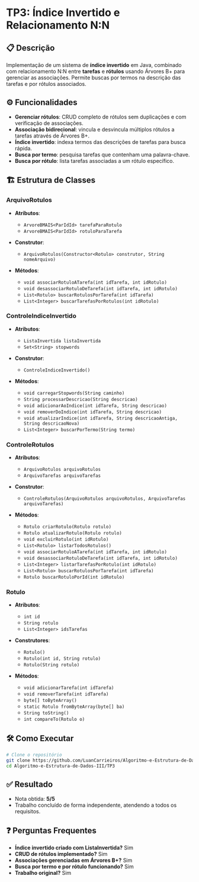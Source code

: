 # TP3: Índice Invertido e Relacionamento N\:N

## 📋 Descrição

Implementação de um sistema de **índice invertido** em Java, combinado com relacionamento N\:N entre **tarefas** e **rótulos** usando Árvores B+ para gerenciar as associações. Permite buscas por termos na descrição das tarefas e por rótulos associados.

## ⚙️ Funcionalidades

* **Gerenciar rótulos**: CRUD completo de rótulos sem duplicações e com verificação de associações.
* **Associação bidirecional**: vincula e desvincula múltiplos rótulos a tarefas através de Árvores B+.
* **Índice invertido**: indexa termos das descrições de tarefas para busca rápida.
* **Busca por termo**: pesquisa tarefas que contenham uma palavra-chave.
* **Busca por rótulo**: lista tarefas associadas a um rótulo específico.

## 🏗️ Estrutura de Classes

### ArquivoRotulos

* **Atributos**:

  * `ArvoreBMAIS<ParIdId> tarefaParaRotulo`
  * `ArvoreBMAIS<ParIdId> rotuloParaTarefa`
* **Construtor**:

  * `ArquivoRotulos(Constructor<Rotulo> construtor, String nomeArquivo)`
* **Métodos**:

  * `void associarRotuloATarefa(int idTarefa, int idRotulo)`
  * `void desassociarRotuloDeTarefa(int idTarefa, int idRotulo)`
  * `List<Rotulo> buscarRotulosPorTarefa(int idTarefa)`
  * `List<Integer> buscarTarefasPorRotulos(int idRotulo)`

### ControleIndiceInvertido

* **Atributos**:

  * `ListaInvertida listaInvertida`
  * `Set<String> stopwords`
* **Construtor**:

  * `ControleIndiceInvertido()`
* **Métodos**:

  * `void carregarStopwords(String caminho)`
  * `String processarDescricao(String descricao)`
  * `void adicionarAoIndice(int idTarefa, String descricao)`
  * `void removerDoIndice(int idTarefa, String descricao)`
  * `void atualizarIndice(int idTarefa, String descricaoAntiga, String descricaoNova)`
  * `List<Integer> buscarPorTermo(String termo)`

### ControleRotulos

* **Atributos**:

  * `ArquivoRotulos arquivoRotulos`
  * `ArquivoTarefas arquivoTarefas`
* **Construtor**:

  * `ControleRotulos(ArquivoRotulos arquivoRotulos, ArquivoTarefas arquivoTarefas)`
* **Métodos**:

  * `Rotulo criarRotulo(Rotulo rotulo)`
  * `Rotulo atualizarRotulo(Rotulo rotulo)`
  * `void excluirRotulo(int idRotulo)`
  * `List<Rotulo> listarTodosRotulos()`
  * `void associarRotuloATarefa(int idTarefa, int idRotulo)`
  * `void desassociarRotuloDeTarefa(int idTarefa, int idRotulo)`
  * `List<Integer> listarTarefasPorRotulo(int idRotulo)`
  * `List<Rotulo> buscarRotulosPorTarefa(int idTarefa)`
  * `Rotulo buscarRotuloPorId(int idRotulo)`

### Rotulo

* **Atributos**:

  * `int id`
  * `String rotulo`
  * `List<Integer> idsTarefas`
* **Construtores**:

  * `Rotulo()`
  * `Rotulo(int id, String rotulo)`
  * `Rotulo(String rotulo)`
* **Métodos**:

  * `void adicionarTarefa(int idTarefa)`
  * `void removerTarefa(int idTarefa)`
  * `byte[] toByteArray()`
  * `static Rotulo fromByteArray(byte[] ba)`
  * `String toString()`
  * `int compareTo(Rotulo o)`

## 🛠️ Como Executar

```bash
# Clone o repositório
git clone https://github.com/LuanCarrieiros/Algoritmo-e-Estrutura-de-Dados-III.git
cd Algoritmo-e-Estrutura-de-Dados-III/TP3

```

## ✅ Resultado

* Nota obtida: **5/5**
* Trabalho concluído de forma independente, atendendo a todos os requisitos.

## ❓ Perguntas Frequentes

* **Índice invertido criado com ListaInvertida?** Sim
* **CRUD de rótulos implementado?** Sim
* **Associações gerenciadas em Árvores B+?** Sim
* **Busca por termo e por rótulo funcionando?** Sim
* **Trabalho original?** Sim
